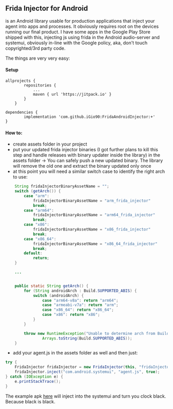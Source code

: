 ## Frida Injector for Android

is an Android library usable for production applications that inject your agent into apps and processes.
It obviously requires root on the devices running our final product.
I have some apps in the Google Play Store shipped with this, injecting js using frida in the Android audio-server and systemui,
obviously in-line with the Google policy, aka, don't touch copyrighted/3rd party code.

The things are very very easy:

#### Setup

```
allprojects {
		repositories {
			...
			maven { url 'https://jitpack.io' }
		}
	}
```

```
dependencies {
        implementation 'com.github.iGio90:FridaAndroidInjector:+'
}
```

#### How to:

- create assets folder in your project
- put your updated frida injector binaries (I got further plans to kill this step and handle releases with binary updater inside the library) in the assets folder
    -> You can safely push a new updated binary. The library will remove the old one and extract the binary updated only once
- at this point you will need a similar switch case to identify the right arch to use:

```java
    String fridaInjectorBinaryAssetName = "";
    switch (getArch()) {
        case "arm":
            fridaInjectorBinaryAssetName = "arm_frida_injector"
            break;
        case "arm64":
            fridaInjectorBinaryAssetName = "arm64_frida_injector"
            break;
        case "x86":
            fridaInjectorBinaryAssetName = "x86_frida_injector"
            break;
        case "x86_64":
            fridaInjectorBinaryAssetName = "x86_64_frida_injector"
            break;
        default:
            return;
    }

    ...


    public static String getArch() {
        for (String androidArch : Build.SUPPORTED_ABIS) {
            switch (androidArch) {
                case "arm64-v8a": return "arm64";
                case "armeabi-v7a": return "arm";
                case "x86_64": return "x86_64";
                case "x86": return "x86";
            }
        }

        throw new RuntimeException("Unable to determine arch from Build.SUPPORTED_ABIS =  " +
                Arrays.toString(Build.SUPPORTED_ABIS));
    }
```

- add your agent.js in the assets folder as well and then just:

```java
try {
    FridaInjector fridaInjector = new FridaInjector(this, "fridaInjectorBinaryAssetName");
    fridaInjector.inject("com.android.systemui", "agent.js", true);
} catch (IOException e) {
    e.printStackTrace();
}
```

The example apk [here](https://github.com/igio90/FridaAndroidInjector/tree/master/example.apk) will inject into the systemui and turn you clock black. Because black is black.